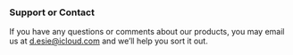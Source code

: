 ### Support or Contact

If you have any questions or comments about our products, you may email us at d.esie@icloud.com and we’ll help you sort it out.
